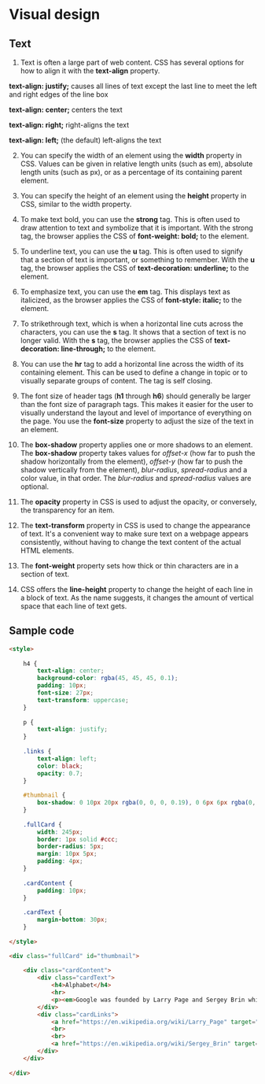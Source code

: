 # Visual design


## Text

1. Text is often a large part of web content. CSS has several options for how to align it with the __text-align__ property.

__text-align: justify;__ causes all lines of text except the last line to meet the left and right edges of the line box

__text-align: center;__ centers the text

__text-align: right;__ right-aligns the text

__text-align: left;__ (the default) left-aligns the text


2. You can specify the width of an element using the __width__ property in CSS. Values can be given in relative length units (such as em), absolute length units (such as px), or as a percentage of its containing parent element. 

3. You can specify the height of an element using the __height__ property in CSS, similar to the width property. 

4. To make text bold, you can use the __strong__ tag. This is often used to draw attention to text and symbolize that it is important. With the strong tag, the browser applies the CSS of __font-weight: bold;__ to the element.

5. To underline text, you can use the __u__ tag. This is often used to signify that a section of text is important, or something to remember. With the __u__ tag, the browser applies the CSS of __text-decoration: underline;__ to the element.

6. To emphasize text, you can use the __em__ tag. This displays text as italicized, as the browser applies the CSS of __font-style: italic;__ to the element.

7. To strikethrough text, which is when a horizontal line cuts across the characters, you can use the __s__ tag. It shows that a section of text is no longer valid. With the __s__ tag, the browser applies the CSS of __text-decoration: line-through;__ to the element.

8. You can use the __hr__ tag to add a horizontal line across the width of its containing element. This can be used to define a change in topic or to visually separate groups of content. The tag is self closing. 

9. The font size of header tags (__h1__ through __h6__) should generally be larger than the font size of paragraph tags. This makes it easier for the user to visually understand the layout and level of importance of everything on the page. You use the __font-size__ property to adjust the size of the text in an element.

10. The __box-shadow__ property applies one or more shadows to an element. The __box-shadow__ property takes values for _offset-x_ (how far to push the shadow horizontally from the element), _offset-y_ (how far to push the shadow vertically from the element), _blur-radius_, _spread-radius_ and a color value, in that order. The _blur-radius_ and _spread-radius_ values are optional.

11. The __opacity__ property in CSS is used to adjust the opacity, or conversely, the transparency for an item.

12. The __text-transform__ property in CSS is used to change the appearance of text. It's a convenient way to make sure text on a webpage appears consistently, without having to change the text content of the actual HTML elements.

13. The __font-weight__ property sets how thick or thin characters are in a section of text.

14. CSS offers the __line-height__ property to change the height of each line in a block of text. As the name suggests, it changes the amount of vertical space that each line of text gets.

## Sample code

```html
<style>
  
    h4 {
        text-align: center;
        background-color: rgba(45, 45, 45, 0.1);
        padding: 10px;
        font-size: 27px;
        text-transform: uppercase;
    }
    
    p {
        text-align: justify;
    }
    
    .links {
        text-align: left;
        color: black;
        opacity: 0.7;
    }
    
    #thumbnail {
        box-shadow: 0 10px 20px rgba(0, 0, 0, 0.19), 0 6px 6px rgba(0, 0, 0, 0.23);
    }
    
    .fullCard {
        width: 245px;
        border: 1px solid #ccc;
        border-radius: 5px;
        margin: 10px 5px;
        padding: 4px;
    }
    
    .cardContent {
        padding: 10px;
    }
    
    .cardText {
        margin-bottom: 30px;
    }
  
</style>

<div class="fullCard" id="thumbnail">
  
    <div class="cardContent">
        <div class="cardText">
            <h4>Alphabet</h4>
            <hr>
            <p><em>Google was founded by Larry Page and Sergey Brin while they were <u>Ph.D. students</u> at <strong>Stanford University</strong>.</em></p>
        </div>
        <div class="cardLinks">
            <a href="https://en.wikipedia.org/wiki/Larry_Page" target="_blank" class="links">Larry Page</a>
            <br>
            <br>
            <a href="https://en.wikipedia.org/wiki/Sergey_Brin" target="_blank" class="links">Sergey Brin</a>
        </div>
    </div>
  
</div>
```